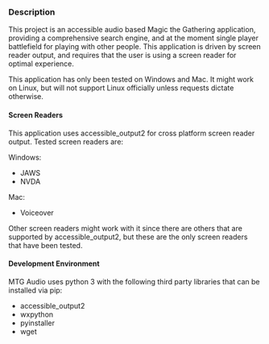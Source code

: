 ### Description

This project is an accessible audio based Magic the Gathering application, providing a comprehensive search engine, and at the moment single player battlefield for playing with other people. This application is driven by screen reader output, and requires that the user is using a screen reader for optimal experience.

This application has only been tested on Windows and Mac. It might work on Linux, but will not support Linux officially unless requests dictate otherwise.

#### Screen Readers

This application uses accessible_output2 for cross platform screen reader output. Tested screen readers are:

Windows:

- JAWS
- NVDA

Mac:

- Voiceover

Other screen readers might work with it since there are others that are supported by accessible_output2, but these are the only screen readers that have been tested.

#### Development Environment

MTG Audio uses python 3 with the following third party libraries that can be installed via pip:

- accessible_output2
- wxpython
- pyinstaller
- wget

